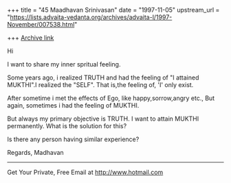 +++
title = "45 Maadhavan Srinivasan"
date = "1997-11-05"
upstream_url = "https://lists.advaita-vedanta.org/archives/advaita-l/1997-November/007538.html"

+++
[Archive link](https://lists.advaita-vedanta.org/archives/advaita-l/1997-November/007538.html)

Hi

I want to share my inner spritual feeling.

Some years ago, i realized TRUTH and had the feeling of "I attained
MUKTHI".I realized the "SELF". That is,the feeling of, 'I' only exist.

After sometime i met the effects of Ego, like happy,sorrow,angry etc.,
But again, sometimes i had the feeling of MUKTHI.

But always my primary objective is TRUTH. I want to attain MUKTHI
permanently. What is the solution for this?

Is there any person having similar experience?

Regards,
Madhavan

______________________________________________________
Get Your Private, Free Email at http://www.hotmail.com

